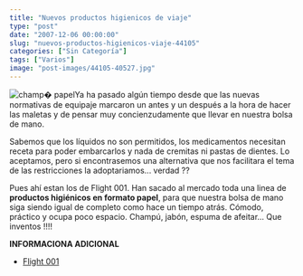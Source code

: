 ```yaml
---
title: "Nuevos productos higienicos de viaje"
type: "post"
date: "2007-12-06 00:00:00"
slug: "nuevos-productos-higienicos-viaje-44105"
categories: ["Sin Categoría"]
tags: ["Varios"]
image: "post-images/44105-40527.jpg"
---
```


![champ� papel](post-images/44105-40527.jpg "champ� papel")Ya ha pasado algún tiempo desde que las nuevas normativas de equipaje marcaron un antes y un después a la hora de hacer las maletas y de pensar muy concienzudamente que llevar en nuestra bolsa de mano.

Sabemos que los líquidos no son permitidos, los medicamentos necesitan receta para poder embarcarlos y nada de cremitas ni pastas de dientes. Lo aceptamos, pero si encontrasemos una alternativa que nos facilitara el tema de las restricciones la adoptariamos... verdad ??

Pues ahí estan los de Flight 001. Han sacado al mercado toda una linea de **productos higiénicos en formato papel**, para que nuestra bolsa de mano siga siendo igual de completo como hace un tiempo atrás. Cómodo, práctico y ocupa poco espacio. Champú, jabón, espuma de afeitar... Que inventos !!!!

**INFORMACIONA ADICIONAL**

- [Flight 001](http://www.flight001.com/store/trip.htm?itemid=1667&sid=207&page=2)